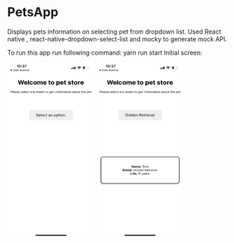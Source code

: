 # PetsApp
Displays pets information on selecting pet from dropdown list. 
Used React native , react-native-dropdown-select-list and mocky to generate mock API.

To run this app run following command: yarn run start
Initial screen:  

<img src="https://github.com/Nikitakumawat/PetsApp/blob/main/IMG_0253.PNG" width="200" height="400" /> <img src="https://github.com/Nikitakumawat/PetsApp/blob/main/IMG_0252.PNG" width="200" height="400" />


